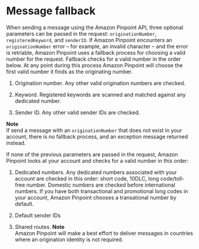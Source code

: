 # Message fallback<a name="channels-sms-limitations-fallback"></a>

When sending a message using the Amazon Pinpoint API, three optional parameters can be passed in the request: `originationNumber`, `registeredKeyword`, and `senderID`\. If Amazon Pinpoint encounters an `originationNumber` error – for example, an invalid character – and the error is retriable, Amazon Pinpoint uses a fallback process for choosing a valid number for the request\. Fallback checks for a valid number in the order below\. At any point during this process Amazon Pinpoint will choose the first valid number it finds as the originating number\.

1. Origination number\. Any other valid origination numbers are checked\.

1. Keyword\. Registered keywords are scanned and matched against any dedicated number\. 

1. Sender ID\. Any other valid sender IDs are checked\.

**Note**  
If send a message with an `originationNumber` that does not exist in your account, there is no fallback process, and an exception message returned instead\.

If none of the previous parameters are passed in the request, Amazon Pinpoint looks at your account and checks for a valid number in this order:

1. Dedicated numbers\. Any dedicated numbers associated with your account are checked in this order: short code, 10DLC, long code/toll\-free number\. Domestic numbers are checked before international numbers\. If you have both transactional and promotional long codes in your account, Amazon Pinpoint chooses a transational number by default\.

1. Default sender IDs

1. Shared routes\. 
**Note**  
Amazon Pinpoint will make a best effort to deliver messages in countries where an origination identity is not required\.
